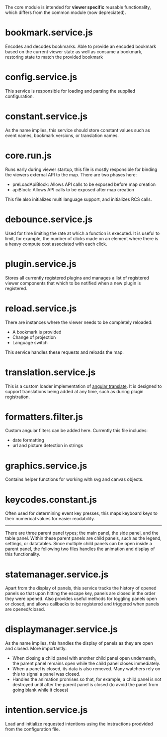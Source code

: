 The core module is intended for **viewer specific** reusable functionality, which differs from the common module (now depreciated).

# bookmark.service.js

Encodes and decodes bookmarks. Able to provide an encoded bookmark based on the current viewer state as well as consume a bookmark, restoring state to match the provided bookmark

# config.service.js

This service is responsible for loading and parsing the supplied configuration.

# constant.service.js

As the name implies, this service should store constant values such as event names, bookmark versions, or translation names.

# core.run.js

Runs early during viewer startup, this file is mostly responsible for binding the viewers external API to the map. There are two phases here:

- preLoadApiBlock: Allows API calls to be exposed before map creation
- apiBlock: Allows API calls to be exposed after map creation

This file also initializes multi language support, and initializes RCS calls.

# debounce.service.js

Used for time limiting the rate at which a function is executed. It is useful to limit, for example, the number of clicks made on an element where there is a heavy compute cost associated with each click.

# plugin.service.js

Stores all currently registered plugins and manages a list of registered viewer components that which to be notified when a new plugin is registered.

# reload.service.js

There are instances where the viewer needs to be completely reloaded:
- A bookmark is provided
- Change of projection
- Language switch

This service handles these requests and reloads the map.

# translation.service.js

This is a custom loader implementation of [angular translate](https://angular-translate.github.io/). It is designed to support translations being added at any time, such as during plugin registration.


# formatters.filter.js

Custom angular filters can be added here. Currently this file includes:
- date formatting
- url and picture detection in strings

# graphics.service.js

Contains helper functions for working with svg and canvas objects.

# keycodes.constant.js

Often used for determining event key presses, this maps keyboard keys to their numerical values for easier readability.


***

There are three parent panel types; the main panel, the side panel, and the table panel. Within these parent panels are child panels, such as the legend, settings, or datatables. Since multiple child panels can be open inside a parent panel, the following two files handles the animation and display of this functionality.

# statemanager.service.js

Apart from the display of panels, this service tracks the history of opened panels so that upon hitting the escape key, panels are closed in the order they were opened. Also provides useful methods for toggling panels open or closed, and allows callbacks to be registered and triggered when panels are opened/closed.

# displaymanager.service.js

As the name implies, this handles the display of panels as they are open and closed. More importantly:
- When closing a child panel with another child panel open underneath, the parent panel remains open while the child panel closes immediately.
- When a panel is closed, its data is also removed. Many watchers rely on this to signal a panel was closed.
- Handles the animation promises so that, for example, a child panel is not destroyed until after the parent panel is closed (to avoid the panel from going blank while it closes)


# intention.service.js

Load and initialize requested intentions using the instructions prodvided from the configuration file.
